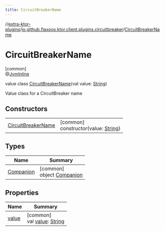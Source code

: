 ```yaml
---
title: CircuitBreakerName
---
```


//[extra-ktor-plugins](../../../index.md)/[io.github.flaxoos.ktor.client.plugins.circuitbreaker](../index.md)/[CircuitBreakerName](index.md)

# CircuitBreakerName

[common]\
@[JvmInline](https://kotlinlang.org/api/latest/jvm/stdlib/kotlin.jvm/-jvm-inline/index.md)

value class [CircuitBreakerName](index.md)(val
value: [String](https://kotlinlang.org/api/latest/jvm/stdlib/kotlin/-string/index.md))

Value class for a CircuitBreaker name

## Constructors

|                                                |                                                                                                                |
|------------------------------------------------|----------------------------------------------------------------------------------------------------------------|
| [CircuitBreakerName](-circuit-breaker-name.md) | [common]<br>constructor(value: [String](https://kotlinlang.org/api/latest/jvm/stdlib/kotlin/-string/index.md)) |

## Types

| Name                             | Summary                                             |
|----------------------------------|-----------------------------------------------------|
| [Companion](-companion/index.md) | [common]<br>object [Companion](-companion/index.md) |

## Properties

| Name              | Summary                                                                                                           |
|-------------------|-------------------------------------------------------------------------------------------------------------------|
| [value](value.md) | [common]<br>val [value](value.md): [String](https://kotlinlang.org/api/latest/jvm/stdlib/kotlin/-string/index.md) |

